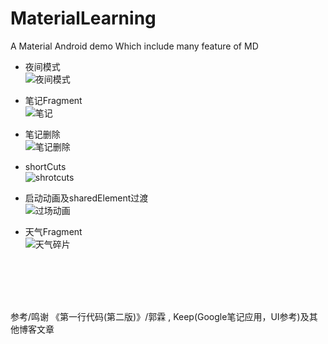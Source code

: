 # MaterialLearning
A Material Android demo
Which include many feature of MD  


+ 夜间模式   
![夜间模式](https://github.com/MoonRiser/MaterialLearning/blob/master/gif/nightMode.gif)  

+ 笔记Fragment   
![笔记](https://github.com/MoonRiser/MaterialLearning/blob/master/gif/note.gif)  

+ 笔记删除    
![笔记删除](https://github.com/MoonRiser/MaterialLearning/blob/master/gif/noteDelete.gif)  

+ shortCuts     
![shrotcuts](https://github.com/MoonRiser/MaterialLearning/blob/master/gif/shortcuts.gif)  

+ 启动动画及sharedElement过渡  
![过场动画](https://github.com/MoonRiser/MaterialLearning/blob/master/gif/transition.gif)  

+ 天气Fragment  
![天气碎片](https://github.com/MoonRiser/MaterialLearning/blob/master/gif/weather.gif)  

</br>
</br>
</br>
</br>

参考/鸣谢 《第一行代码(第二版)》/郭霖 , Keep(Google笔记应用，UI参考)及其他博客文章


